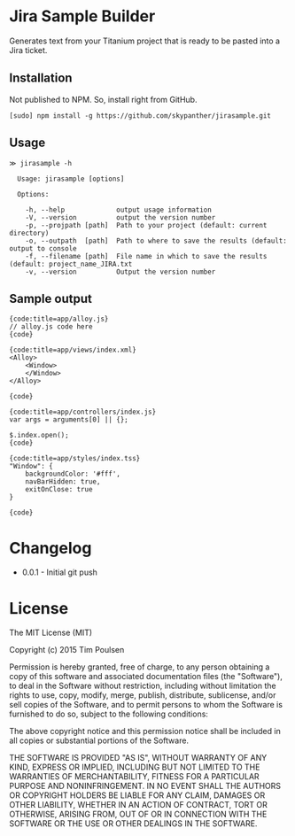 # Jira Sample Builder

Generates text from your Titanium project that is ready to be pasted into a Jira ticket.

## Installation

Not published to NPM. So, install right from GitHub.

```
[sudo] npm install -g https://github.com/skypanther/jirasample.git
```

## Usage

```
≫ jirasample -h

  Usage: jirasample [options]

  Options:

    -h, --help             output usage information
    -V, --version          output the version number
    -p, --projpath [path]  Path to your project (default: current directory)
    -o, --outpath  [path]  Path to where to save the results (default: output to console
    -f, --filename [path]  File name in which to save the results (default: project_name_JIRA.txt
    -v, --version          Output the version number
```

## Sample output

```
{code:title=app/alloy.js}
// alloy.js code here
{code}

{code:title=app/views/index.xml}
<Alloy>
    <Window>
    </Window>
</Alloy>

{code}

{code:title=app/controllers/index.js}
var args = arguments[0] || {};

$.index.open();
{code}

{code:title=app/styles/index.tss}
"Window": {
	backgroundColor: '#fff',
	navBarHidden: true,
	exitOnClose: true
}

{code}
```

# Changelog

* 0.0.1 - Initial git push


# License

The MIT License (MIT)

Copyright (c) 2015 Tim Poulsen

Permission is hereby granted, free of charge, to any person obtaining a copy
of this software and associated documentation files (the "Software"), to deal
in the Software without restriction, including without limitation the rights
to use, copy, modify, merge, publish, distribute, sublicense, and/or sell
copies of the Software, and to permit persons to whom the Software is
furnished to do so, subject to the following conditions:

The above copyright notice and this permission notice shall be included in all
copies or substantial portions of the Software.

THE SOFTWARE IS PROVIDED "AS IS", WITHOUT WARRANTY OF ANY KIND, EXPRESS OR
IMPLIED, INCLUDING BUT NOT LIMITED TO THE WARRANTIES OF MERCHANTABILITY,
FITNESS FOR A PARTICULAR PURPOSE AND NONINFRINGEMENT. IN NO EVENT SHALL THE
AUTHORS OR COPYRIGHT HOLDERS BE LIABLE FOR ANY CLAIM, DAMAGES OR OTHER
LIABILITY, WHETHER IN AN ACTION OF CONTRACT, TORT OR OTHERWISE, ARISING FROM,
OUT OF OR IN CONNECTION WITH THE SOFTWARE OR THE USE OR OTHER DEALINGS IN THE
SOFTWARE.

